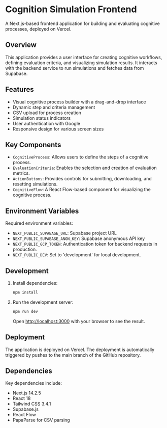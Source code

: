 # Cognition Simulation Frontend

A Next.js-based frontend application for building and evaluating cognitive processes, deployed on Vercel.

## Overview

This application provides a user interface for creating cognitive workflows, defining evaluation criteria, and visualizing simulation results. It interacts with the backend service to run simulations and fetches data from Supabase.

## Features

- Visual cognitive process builder with a drag-and-drop interface
- Dynamic step and criteria management
- CSV upload for process creation
- Simulation status indicators
- User authentication with Google
- Responsive design for various screen sizes

## Key Components

- `CognitiveProcess`: Allows users to define the steps of a cognitive process.
- `EvaluationCriteria`: Enables the selection and creation of evaluation metrics.
- `ActionButtons`: Provides controls for submitting, downloading, and resetting simulations.
- `CognitiveFlow`: A React Flow-based component for visualizing the cognitive process.

## Environment Variables

Required environment variables:

- `NEXT_PUBLIC_SUPABASE_URL`: Supabase project URL
- `NEXT_PUBLIC_SUPABASE_ANON_KEY`: Supabase anonymous API key
- `NEXT_PUBLIC_GCP_TOKEN`: Authentication token for backend requests in production.
- `NEXT_PUBLIC_DEV`: Set to 'development' for local development.

## Development

1.  Install dependencies:
    ```bash
    npm install
    ```

2.  Run the development server:
    ```bash
    npm run dev
    ```

    Open [http://localhost:3000](http://localhost:3000) with your browser to see the result.

## Deployment

The application is deployed on Vercel. The deployment is automatically triggered by pushes to the main branch of the GitHub repository.

## Dependencies

Key dependencies include:
- Next.js 14.2.5
- React 18
- Tailwind CSS 3.4.1
- Supabase.js
- React Flow
- PapaParse for CSV parsing
